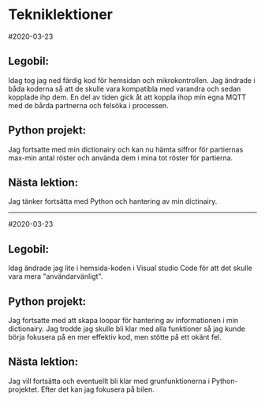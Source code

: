 # Tekniklektioner
#2020-03-23
## Legobil:
Idag tog jag ned färdig kod för hemsidan och mikrokontrollen. Jag ändrade i båda koderna så att de skulle vara kompatibla med varandra och sedan kopplade ihp dem. En del av tiden gick åt att koppla ihop min egna MQTT med de bårda partnerna och felsöka i processen.

## Python projekt:
Jag fortsatte med min dictionairy och kan nu hämta siffror för partiernas max-min antal röster och använda dem i mina tot röster för partierna.

## Nästa lektion:
Jag tänker fortsätta med Python och hantering av min dictinairy.

-------------------------------------------------------------------------------------------------------------------------------------------

#2020-03-23
## Legobil:
Idag ändrade jag lite i hemsida-koden i Visual studio Code för att det skulle vara mera "användarvänligt".

## Python projekt:
Jag fortsatte med att skapa loopar för hantering av informationen i min dictionairy. Jag trodde jag skulle bli klar med alla funktioner så jag kunde börja fokusera på en mer effektiv kod, men stötte på ett okänt fel. 

## Nästa lektion:
Jag vill fortsätta och eventuellt bli klar med grunfunktionerna i Python-projektet. Efter det kan jag fokusera på bilen.

